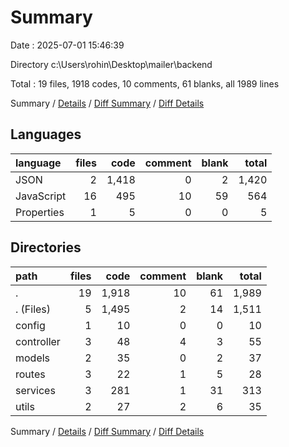 # Summary

Date : 2025-07-01 15:46:39

Directory c:\\Users\\rohin\\Desktop\\mailer\\backend

Total : 19 files,  1918 codes, 10 comments, 61 blanks, all 1989 lines

Summary / [Details](details.md) / [Diff Summary](diff.md) / [Diff Details](diff-details.md)

## Languages
| language | files | code | comment | blank | total |
| :--- | ---: | ---: | ---: | ---: | ---: |
| JSON | 2 | 1,418 | 0 | 2 | 1,420 |
| JavaScript | 16 | 495 | 10 | 59 | 564 |
| Properties | 1 | 5 | 0 | 0 | 5 |

## Directories
| path | files | code | comment | blank | total |
| :--- | ---: | ---: | ---: | ---: | ---: |
| . | 19 | 1,918 | 10 | 61 | 1,989 |
| . (Files) | 5 | 1,495 | 2 | 14 | 1,511 |
| config | 1 | 10 | 0 | 0 | 10 |
| controller | 3 | 48 | 4 | 3 | 55 |
| models | 2 | 35 | 0 | 2 | 37 |
| routes | 3 | 22 | 1 | 5 | 28 |
| services | 3 | 281 | 1 | 31 | 313 |
| utils | 2 | 27 | 2 | 6 | 35 |

Summary / [Details](details.md) / [Diff Summary](diff.md) / [Diff Details](diff-details.md)